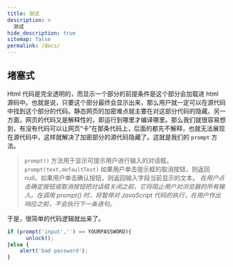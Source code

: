 ```yaml
---
title: 测试
description: >
  测试
hide_description: true
sitemap: false
permalink: /docs/
---
```


## 堵塞式
Html 代码是完全透明的，而显示一个部分的前提条件是这个部分会加载进 html 源码中。也就是说，只要这个部分最终会显示出来，那么用户就一定可以在源代码中找到这个部分的代码。静态网页的加密难点就主要在对这部分代码的隐藏。另一方面，网页的代码又是解释性的，即运行到哪里才编译哪里。那么我们就很容易想到，有没有代码可以让网页“卡”在那条代码上，后面的都先不解释，也就无法展现在源代码中，这样就解决了加密部分的源代码隐藏了。这就是我们的 `prompt` 方法。

> `prompt()` 方法用于显示可提示用户进行输入的对话框。
> `prompt(text,defaultText)`
> 如果用户单击提示框的取消按钮，则返回 null。如果用户单击确认按钮，则返回输入字段当前显示的文本。
> *在用户点击确定按钮或取消按钮把对话框关闭之前，它将阻止用户对浏览器的所有输入。在调用 prompt() 时，将暂停对 JavaScript 代码的执行，在用户作出响应之前，不会执行下一条语句。*

于是，很简单的代码逻辑就出来了。

~~~js
if (prompt('input','') == YOURPASSWORD){
	  unlock();
}else {
    alert('bad password');
}
~~~
